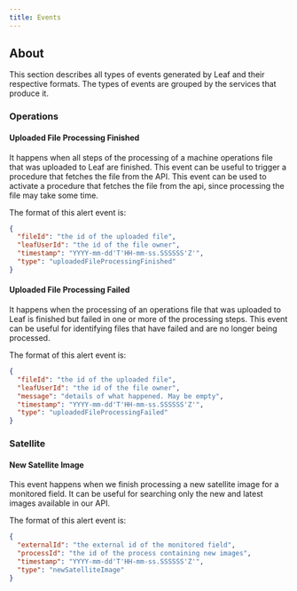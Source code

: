 ```yaml
---
title: Events
---
```


## About

This section describes all types of events generated by Leaf and their respective formats.
The types of events are grouped by the services that produce it.

### Operations

#### Uploaded File Processing Finished

It happens when all steps of the processing of a machine operations file that was uploaded
to Leaf are finished. This event can be useful to trigger a procedure that fetches the file from the API.
This event can be used to activate a procedure that fetches the file from the api,
since processing the file may take some time.

The format of this alert event is:
```json
{
  "fileId": "the id of the uploaded file",
  "leafUserId": "the id of the file owner",
  "timestamp": "YYYY-mm-dd'T'HH-mm-ss.SSSSSS'Z'",
  "type": "uploadedFileProcessingFinished"
}
```

#### Uploaded File Processing Failed

It happens when the processing of an operations file that was uploaded to Leaf is finished 
but failed in one or more of the processing steps. This event can be useful for identifying
files that have failed and are no longer being processed. 

The format of this alert event is:
```json
{
  "fileId": "the id of the uploaded file",
  "leafUserId": "the id of the file owner",
  "message": "details of what happened. May be empty",
  "timestamp": "YYYY-mm-dd'T'HH-mm-ss.SSSSSS'Z'",
  "type": "uploadedFileProcessingFailed"
}
```

### Satellite

#### New Satellite Image

This event happens when we finish processing a new satellite image for a monitored field.
It can be useful for searching only the new and latest images available in our API. 

The format of this alert event is:
```json
{
  "externalId": "the external id of the monitored field",
  "processId": "the id of the process containing new images",
  "timestamp": "YYYY-mm-dd'T'HH-mm-ss.SSSSSS'Z'",
  "type": "newSatelliteImage"
}
```